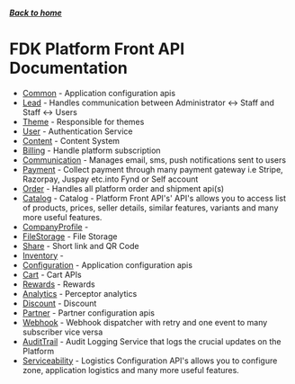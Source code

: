 ##### [Back to home](../../README.md)

# FDK Platform Front API Documentation


* [Common](COMMON.md) - Application configuration apis 
* [Lead](LEAD.md) - Handles communication between Administrator <-> Staff and Staff <-> Users 
* [Theme](THEME.md) - Responsible for themes 
* [User](USER.md) - Authentication Service 
* [Content](CONTENT.md) - Content System 
* [Billing](BILLING.md) - Handle platform subscription 
* [Communication](COMMUNICATION.md) - Manages email, sms, push notifications sent to users 
* [Payment](PAYMENT.md) - Collect payment through many payment gateway i.e Stripe, Razorpay, Juspay etc.into Fynd or Self account 
* [Order](ORDER.md) - Handles all platform order and shipment api(s) 
* [Catalog](CATALOG.md) - Catalog - Platform Front API's' API's allows you to access list of products, prices, seller details, similar features, variants and many more useful features.  
* [CompanyProfile](COMPANYPROFILE.md) -  
* [FileStorage](FILESTORAGE.md) - File Storage 
* [Share](SHARE.md) - Short link and QR Code 
* [Inventory](INVENTORY.md) -  
* [Configuration](CONFIGURATION.md) - Application configuration apis 
* [Cart](CART.md) - Cart APIs 
* [Rewards](REWARDS.md) - Rewards 
* [Analytics](ANALYTICS.md) - Perceptor analytics 
* [Discount](DISCOUNT.md) - Discount 
* [Partner](PARTNER.md) - Partner configuration apis 
* [Webhook](WEBHOOK.md) - Webhook dispatcher with retry and one event to many subscriber vice versa 
* [AuditTrail](AUDITTRAIL.md) - Audit Logging Service that logs the crucial updates on the Platform 
* [Serviceability](SERVICEABILITY.md) - Logistics Configuration API's allows you to configure zone, application logistics and many more useful features.  